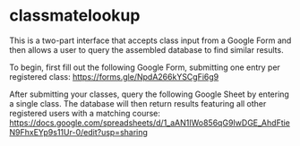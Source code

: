 # classmatelookup
This is a two-part interface that accepts class input from a Google Form and then allows a user to query the assembled database to find similar results.

To begin, first fill out the following Google Form, submitting one entry per registered class: https://forms.gle/NpdA266kYSCgFi6g9

After submitting your classes, query the following Google Sheet by entering a single class. The database will then return results featuring all other registered users with a matching course: https://docs.google.com/spreadsheets/d/1_aAN1IWo856qG9IwDGE_AhdFtieN9FhxEYp9s11Ur-0/edit?usp=sharing

